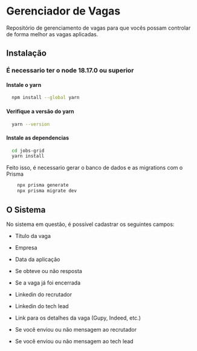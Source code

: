 
# Gerenciador de Vagas

Repositório de gerenciamento de vagas para que vocês possam controlar de forma melhor as vagas aplicadas.


## Instalação

### É necessario ter o node 18.17.0 ou superior

#### Instale o yarn
```bash
  npm install --global yarn
```
    
#### Verifique a versão do yarn
```bash
  yarn --version
```
        
#### Instale as dependencias
```bash
  cd jobs-grid
  yarn install
```

Feito isso, é necessario gerar o banco de dados e as migrations com o Prisma

```bash
    npx prisma generate
    npx prisma migrate dev
```
## O Sistema
No sistema em questão, é possível cadastrar os seguintes campos:

- Título da vaga

- Empresa

- Data da aplicação

- Se obteve ou não resposta

- Se a vaga já foi encerrada

- Linkedin do recrutador

- Linkedin do tech lead

- Link para os detalhes da vaga (Gupy, Indeed, etc.)

- Se você enviou ou não mensagem ao recrutador

- Se você enviou ou não mensagem ao tech lead
